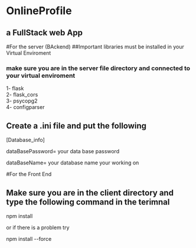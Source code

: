 # OnlineProfile 
## a FullStack web App
#For the server (BAckend)
##Important libraries must be installed in your Virtual Enviroment
### make sure you are in the server file directory and connected to your virtual enviroment
1- flask<br/>2- flask_cors<br/>3- psycopg2<br/>4- configparser 

## Create a .ini file and put the following
[Database_info] 

dataBasePassword= your data base password 

dataBaseName= your database name your working on 


#For the Front End
## Make sure you are in the client directory and type the following command in the terimnal
npm install 

or if there is a problem try 

npm install --force 

